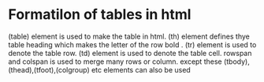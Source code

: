 # Formatilon of tables in html

(table) element is used to make the table in html.
(th) element defines thye table heading which makes the letter of the row bold .
(tr) element is used to denote the table row.
(td) element is used to denote the table cell.
rowspan and colspan is used to merge many rows or column.
except these (tbody),(thead),(tfoot),(colgroup) etc elements can also be used
